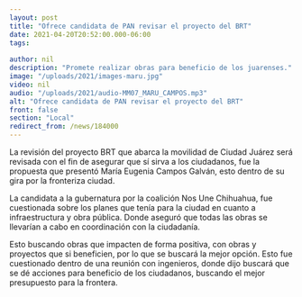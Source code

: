 ```yaml
---
layout: post
title: "Ofrece candidata de PAN revisar el proyecto del BRT"
date: 2021-04-20T20:52:00.000-06:00
tags:
  
author: nil
description: "Promete realizar obras para beneficio de los juarenses."
image: "/uploads/2021/images-maru.jpg"
video: nil
audio: "/uploads/2021/audio-MM07_MARU_CAMPOS.mp3"
alt: "Ofrece candidata de PAN revisar el proyecto del BRT"
front: false
section: "Local"
redirect_from: /news/184000
---
```


La revisión del proyecto BRT que abarca la movilidad de Ciudad Juárez será revisada con el fin de asegurar que sí sirva a los ciudadanos, fue la propuesta que presentó María Eugenia Campos Galván, esto dentro de su gira por la fronteriza ciudad.

La candidata a la gubernatura por la coalición Nos Une Chihuahua, fue cuestionada sobre los planes que tenía para la ciudad en cuanto a infraestructura y obra pública. Donde aseguró que todas las obras se llevarían a cabo en coordinación con la ciudadanía.

Esto buscando obras que impacten de forma positiva, con obras y proyectos que si beneficien, por lo que se buscará la mejor opción. Esto fue cuestionado dentro de una reunión con ingenieros, donde dijo buscará que se dé acciones para beneficio de los ciudadanos, buscando el mejor presupuesto para la frontera.
